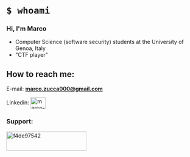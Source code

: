 # `$ whoami`
### Hi, I'm Marco
- Computer Science (software security) students at the University of Genoa, Italy
- "CTF player"

## How to reach me:
E-mail: **marco.zucca000@gmail.com**
<p align="left">
 Linkedin:
<a href="https://linkedin.com/in/marco-zucca-62562b163" target="blank"><img align="center" src="https://raw.githubusercontent.com/rahuldkjain/github-profile-readme-generator/master/src/images/icons/Social/linked-in-alt.svg" alt="marco-zucca-62562b163" height="30" width="40" /></a>
</p>

<h3 align="left">Support:</h3>
<p><a href="https://ko-fi.com/f4de97542"> <img align="left" src="https://cdn.ko-fi.com/cdn/kofi3.png?v=3" height="50" width="210" alt="f4de97542" /></a></p><br><br>



